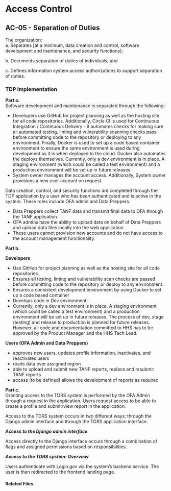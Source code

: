# Access Control
## AC-05 - Separation of Duties

The organization:  
a. Separates [at a minimum, data creation and control, software development and maintenance, and security functions];

b. Documents separation of duties of individuals; and 

c. Defines information system access authorizations to support separation of duties.

### TDP Implementation

**Part a.**  
Software development and maintenance is separated through the following:
* Developers use GitHub for project planning as well as the hosting site for all code repositories.  Additionally, Circle CI is used for Continuous Integration / Continuous Delivery - it automates checks for making sure all automated testing, linting and vulnerability scanning checks pass before committing code to the repository or deploying to any environment.  Finally, Docker is used to set up a code based container environment to ensure the same environment is used during development as it is when deployed to the cloud.  Docker also automates the deploys themselves.  Currently, only a dev environment is in place. A staging environment (which could be called a test environment) and a production environment will be set up in future releases.
* System owner manages the account access. Additionally, System owner provisions a new user account on request.

Data creation, control, and security functions are completed through the TDP application by a user who has been authenticated and is active in the system. These roles include OFA admin and Data Preppers. 
* Data Preppers collect TANF data and transmit final data to OFA through the TANF application.
* OFA admins have the ability to upload data on behalf of Data Preppers and upload data files locally into the web application. 
* These users cannot provision new accounts and do not have access to the account management functionality.

**Part b.**  

**Developers**  
  - Use GitHub for project planning as well as the hosting site for all code repositories.  
  - Ensures all testing, linting and vulnerability scan checks are passed before committing code to the repository or deploy to any environment.  
  - Ensures a consistent development environment by using Docker to set up a code based container 
  - Develops code in Dev environment.  
  - Currently, only a dev environment is in place. A staging environment (which could be called a test environment) and a production environment will be set up in future releases.  The process of dev, stage (testing) and release to production is planned for future releases.  However, all code and documentation committed to HHS has to be approved by the Product Manager and the HHS Tech Lead.  

**Users (OFA Admin and Data Preppers)**
  - approves new users, updates profile information, inactivates, and reactivates users
  - reads data over assigned region
  - able to upload and submit new TANF reports, replace and resubmit TANF reports  
  - access (to be defined) allows the development of reports as required

**Part c.**   
Granting access to the TDRS system is performed by the OFA Admin through a request in the application.  Users request access to be able to create a profile and submit/view report in the application.

Access to the TDRS system occurs in two different ways: through the Django admin interface and through the TDRS application interface.  

***Access to the Django admin interface***  

Access directly to the Django interface occurs through a combination of flags and assigned permissions based on responsibilities.  

***Access to the TDRS system: Overview***  

Users authenticate with Login.gov via the system’s backend service. The user is then redirected to the frontend landing page.


#### Related Files
